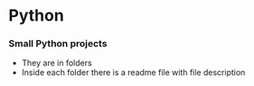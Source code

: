 # Python
###  Small Python projects
* They are in folders
* Inside each folder there is a readme file with file description
